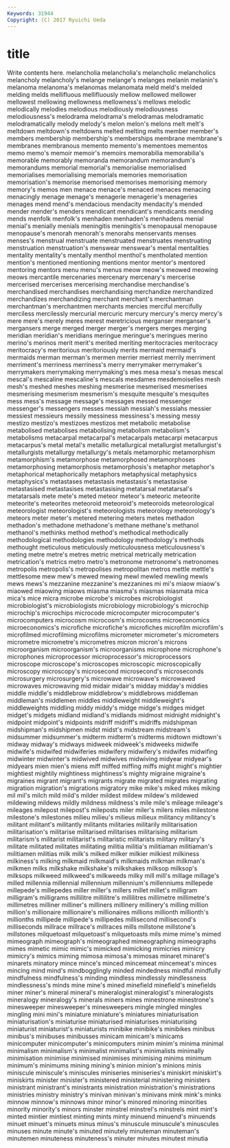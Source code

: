 ```yaml
---
Keywords: 31944 
Copyright: (C) 2017 Ryuichi Ueda
---
```


# title

Write contents here.
melancholia melancholia's melancholic melancholics melancholy melancholy's melange
melange's melanges melanin melanin's melanoma melanoma's melanomas melanomata meld meld's
melded melding melds mellifluous mellifluously mellow mellowed mellower mellowest mellowing
mellowness mellowness's mellows melodic melodically melodies melodious melodiously melodiousness melodiousness's
melodrama melodrama's melodramas melodramatic melodramatically melody melody's melon melon's melons
melt melt's meltdown meltdown's meltdowns melted melting melts member member's
members membership membership's memberships membrane membrane's membranes membranous memento memento's
mementoes mementos memo memo's memoir memoir's memoirs memorabilia memorabilia's memorable
memorably memoranda memorandum memorandum's memorandums memorial memorial's memorialise memorialised memorialises
memorialising memorials memories memorisation memorisation's memorise memorised memorises memorising memory
memory's memos men menace menace's menaced menaces menacing menacingly menage
menage's menagerie menagerie's menageries menages mend mend's mendacious mendacity mendacity's
mended mender mender's menders mendicant mendicant's mendicants mending mends menfolk
menfolk's menhaden menhaden's menhadens menial menial's menially menials meningitis meningitis's
menopausal menopause menopause's menorah menorah's menorahs menservants menses menses's menstrual
menstruate menstruated menstruates menstruating menstruation menstruation's menswear menswear's mental mentalities
mentality mentality's mentally menthol menthol's mentholated mention mention's mentioned mentioning
mentions mentor mentor's mentored mentoring mentors menu menu's menus meow
meow's meowed meowing meows mercantile mercenaries mercenary mercenary's mercerise mercerised
mercerises mercerising merchandise merchandise's merchandised merchandises merchandising merchandize merchandized merchandizes
merchandizing merchant merchant's merchantman merchantman's merchantmen merchants mercies merciful mercifully
merciless mercilessly mercurial mercuric mercury mercury's mercy mercy's mere mere's
merely meres merest meretricious merganser merganser's mergansers merge merged merger
merger's mergers merges merging meridian meridian's meridians meringue meringue's meringues
merino merino's merinos merit merit's merited meriting meritocracies meritocracy meritocracy's
meritorious meritoriously merits mermaid mermaid's mermaids merman merman's mermen merrier
merriest merrily merriment merriment's merriness merriness's merry merrymaker merrymaker's merrymakers
merrymaking merrymaking's mes mesa mesa's mesas mescal mescal's mescaline mescaline's
mescals mesdames mesdemoiselles mesh mesh's meshed meshes meshing mesmerise mesmerised
mesmerises mesmerising mesmerism mesmerism's mesquite mesquite's mesquites mess mess's message
message's messages messed messenger messenger's messengers messes messiah messiah's messiahs
messier messiest messieurs messily messiness messiness's messing messy mestizo mestizo's
mestizoes mestizos met metabolic metabolise metabolised metabolises metabolising metabolism metabolism's
metabolisms metacarpal metacarpal's metacarpals metacarpi metacarpus metacarpus's metal metal's metallic
metallurgical metallurgist metallurgist's metallurgists metallurgy metallurgy's metals metamorphic metamorphism metamorphism's
metamorphose metamorphosed metamorphoses metamorphosing metamorphosis metamorphosis's metaphor metaphor's metaphorical metaphorically
metaphors metaphysical metaphysics metaphysics's metastases metastasis metastasis's metastasise metastasised metastasises
metastasising metatarsal metatarsal's metatarsals mete mete's meted meteor meteor's meteoric
meteorite meteorite's meteorites meteoroid meteoroid's meteoroids meteorological meteorologist meteorologist's meteorologists
meteorology meteorology's meteors meter meter's metered metering meters metes methadon
methadon's methadone methadone's methane methane's methanol methanol's methinks method method's
methodical methodically methodological methodologies methodology methodology's methods methought meticulous meticulously
meticulousness meticulousness's meting metre metre's metres metric metrical metrically metrication
metrication's metrics metro metro's metronome metronome's metronomes metropolis metropolis's metropolises
metropolitan metros mettle mettle's mettlesome mew mew's mewed mewing mewl
mewled mewling mewls mews mews's mezzanine mezzanine's mezzanines mi mi's
miaow miaow's miaowed miaowing miaows miasma miasma's miasmas miasmata mica
mica's mice micra microbe microbe's microbes microbiologist microbiologist's microbiologists microbiology
microbiology's microchip microchip's microchips microcode microcomputer microcomputer's microcomputers microcosm microcosm's
microcosms microeconomics microeconomics's microfiche microfiche's microfiches microfilm microfilm's microfilmed microfilming
microfilms micrometer micrometer's micrometers micrometre micrometre's micrometres micron micron's microns
microorganism microorganism's microorganisms microphone microphone's microphones microprocessor microprocessor's microprocessors microscope
microscope's microscopes microscopic microscopically microscopy microscopy's microsecond microsecond's microseconds microsurgery
microsurgery's microwave microwave's microwaved microwaves microwaving mid midair midair's midday
midday's middies middle middle's middlebrow middlebrow's middlebrows middleman middleman's middlemen
middles middleweight middleweight's middleweights middling middy middy's midge midge's midges
midget midget's midgets midland midland's midlands midmost midnight midnight's midpoint
midpoint's midpoints midriff midriff's midriffs midshipman midshipman's midshipmen midst midst's
midstream midstream's midsummer midsummer's midterm midterm's midterms midtown midtown's midway
midway's midways midweek midweek's midweeks midwife midwife's midwifed midwiferies midwifery
midwifery's midwifes midwifing midwinter midwinter's midwived midwives midwiving midyear midyear's
midyears mien mien's miens miff miffed miffing miffs might might's
mightier mightiest mightily mightiness mightiness's mighty migraine migraine's migraines migrant
migrant's migrants migrate migrated migrates migrating migration migration's migrations migratory
mike mike's miked mikes miking mil mil's milch mild mild's
milder mildest mildew mildew's mildewed mildewing mildews mildly mildness mildness's
mile mile's mileage mileage's mileages milepost milepost's mileposts miler miler's
milers miles milestone milestone's milestones milieu milieu's milieus milieux militancy
militancy's militant militant's militantly militants militaries militarily militarisation militarisation's militarise
militarised militarises militarising militarism militarism's militarist militarist's militaristic militarists military
military's militate militated militates militating militia militia's militiaman militiaman's militiamen
militias milk milk's milked milker milkier milkiest milkiness milkiness's milking
milkmaid milkmaid's milkmaids milkman milkman's milkmen milks milkshake milkshake's milkshakes
milksop milksop's milksops milkweed milkweed's milkweeds milky mill mill's millage
millage's milled millennia millennial millennium millennium's millenniums millepede millepede's millepedes
miller miller's millers millet millet's milligram milligram's milligrams millilitre millilitre's
millilitres millimetre millimetre's millimetres milliner milliner's milliners millinery millinery's milling
million million's millionaire millionaire's millionaires millions millionth millionth's millionths millipede
millipede's millipedes millisecond millisecond's milliseconds millrace millrace's millraces mills millstone
millstone's millstones milquetoast milquetoast's milquetoasts mils mime mime's mimed mimeograph
mimeograph's mimeographed mimeographing mimeographs mimes mimetic mimic mimic's mimicked mimicking
mimicries mimicry mimicry's mimics miming mimosa mimosa's mimosas minaret minaret's
minarets minatory mince mince's minced mincemeat mincemeat's minces mincing mind
mind's mindbogglingly minded mindedness mindful mindfully mindfulness mindfulness's minding mindless
mindlessly mindlessness mindlessness's minds mine mine's mined minefield minefield's minefields
miner miner's mineral mineral's mineralogist mineralogist's mineralogists mineralogy mineralogy's minerals
miners mines minestrone minestrone's minesweeper minesweeper's minesweepers mingle mingled mingles
mingling mini mini's miniature miniature's miniatures miniaturisation miniaturisation's miniaturise miniaturised
miniaturises miniaturising miniaturist miniaturist's miniaturists minibike minibike's minibikes minibus minibus's
minibuses minibusses minicam minicam's minicams minicomputer minicomputer's minicomputers minim minim's
minima minimal minimalism minimalism's minimalist minimalist's minimalists minimally minimisation minimise
minimised minimises minimising minims minimum minimum's minimums mining mining's minion
minion's minions minis miniscule miniscule's miniscules miniseries miniseries's miniskirt miniskirt's
miniskirts minister minister's ministered ministerial ministering ministers ministrant ministrant's ministrants
ministration ministration's ministrations ministries ministry ministry's minivan minivan's minivans mink
mink's minks minnow minnow's minnows minor minor's minored minoring minorities
minority minority's minors minster minstrel minstrel's minstrels mint mint's minted
mintier mintiest minting mints minty minuend minuend's minuends minuet minuet's
minuets minus minus's minuscule minuscule's minuscules minuses minute minute's minuted
minutely minuteman minuteman's minutemen minuteness minuteness's minuter minutes minutest minutia
